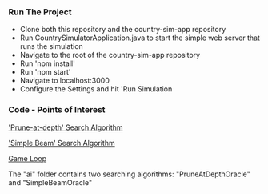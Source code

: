 ### Run The Project

- Clone both this repository and the country-sim-app repository
- Run CountrySimulatorApplication.java to start the simple web server that runs the simulation
- Navigate to the root of the country-sim-app repository
- Run 'npm install'
- Run 'npm start'
- Navigate to localhost:3000
- Configure the Settings and hit 'Run Simulation

### Code - Points of Interest

['Prune-at-depth' Search Algorithm](https://github.com/wingfield4/CountrySimulator/blob/master/src/main/java/com/countrysim/CountrySimulator/sim/ai/PruneAtDepthOracle.java)

['Simple Beam' Search Algorithm](https://github.com/wingfield4/CountrySimulator/blob/master/src/main/java/com/countrysim/CountrySimulator/sim/ai/SimpleBeamOracle.java)

[Game Loop](https://github.com/wingfield4/CountrySimulator/blob/master/src/main/java/com/countrysim/CountrySimulator/sim/GameMaster.java)

The "ai" folder contains two searching algorithms: "PruneAtDepthOracle" and "SimpleBeamOracle"
